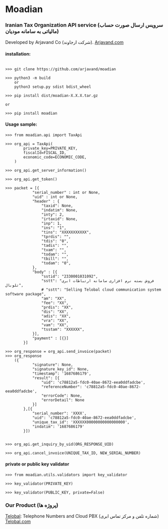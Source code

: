 # Moadian
### Iranian Tax Organization API service (سرویس ارسال صورت حساب مالیاتی به سامانه مودیان) 

Developed by Arjavand Co (شرکت ارجاوند). 
[Arjavand.com](https://www.arjavand.com/)

#### installation:
```angular2html

>>> git clone https://github.com/arjavand/moadian

>>> python3 -m build 
    or 
    python3 setup.py sdist bdist_wheel 

>>> pip install dist/moadian-X.X.X.tar.gz

or 

>>> pip install moadian

```

#### Usage sample:
```angular2html
>>> from moadian.api import TaxApi

>>> org_api = TaxApi(
        private_key=PRIVATE_KEY,
        fiscalId=FISCAL_ID,
        economic_code=ECONOMIC_CODE,
    )

>>> org_api.get_server_information()

>>> org_api.get_token()

>>> packet = [{
            "serial_number" : int or None,
            "uid" : int or None,
            "header" : {
                "taxid": None,
                "indatim": None,
                "inty": 2,
                "irtaxid": None,
                "inp": 1,
                "ins": "1",
                "tins": "XXXXXXXXXXX",
                "tprdis": "",
                "tdis": "0",
                "tadis": "",
                "tvam": "",
                "todam": "",
                "tbill": "",
                "todam": "0",
            },
            "body" : [{
                "sstid": "2330001031092",
                "sstt": "فروش بسته نرم افزاری سامانه ارتباطات ابری تلوبال",
                # "sstt": "Selling Telobal cloud communication system software package",
                "am": "XX",
                "fee": "XX",
                "prdis": "XX",
                "dis": "XX",
                "adis": "XX",
                "vra": "XX",
                "vam": "XX",
                "tsstam": "XXXXXX",
            }],
            "payment" : [{}]
        }]

>>> org_response = org_api.send_invoice(packet)
>>> org_response
    ({
            "signature": None,
            "signature_key_id": None,
            "timestamp": '1687686179',
            "result": [{
                "uid": 'c78812a5-fdc0-40ae-8672-eea0ddfadcbe',
                "referenceNumber": 'c78812a5-fdc0-40ae-8672-eea0ddfadcbe',
                "errorCode": None,
                "errorDetail": None
            }]
        },[{
            "serial_number": 'XXXX',
            "uid": 'c78812a5-fdc0-40ae-8672-eea0ddfadcbe',
            "unique_tax_id": 'XXXXXX00000000000000000',
            "indatim": '1687686179'
        }])


>>> org_api.get_inquiry_by_uid(ORG_RESPONSE_UID)

>>> org_api.cancel_invoice(UNIQUE_TAX_ID, NEW_SERIAL_NUMBER)
```

#### private or public key validator
```angular2html
>>> from moadian.utils.validators import key_validator

>>> key_validator(PRIVATE_KEY)

>>> key_validator(PUBLIC_KEY, private=False)
```

### Our Product (پروژه ها)
[Telobal](https://www.telobal.com/): Telephone Numbers and Cloud PBX (شماره تلفن و مرکز تماس ابری) [Telobal.com](https://www.telobal.com/)
